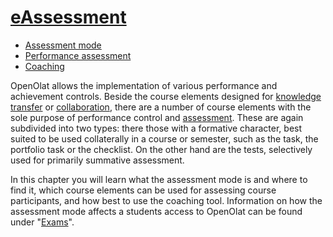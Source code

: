 #  [eAssessment](eAssessment.html)

  * [Assessment mode](Assessment+mode.html)
  * [Performance assessment](Performance+assessment.html)
  * [Coaching](Coaching.html)

  

OpenOlat allows the implementation of various performance and achievement
controls. Beside the course elements designed for [knowledge
transfer](Knowledge+Transfer.html) or
[collaboration](Communication+and+Collaboration.html), there are a number of
course elements with the sole purpose of performance control and
[assessment](Assessment.html). These are again subdivided into two types:
there those with a formative character, best suited to be used collaterally in
a course or semester, such as the task, the portfolio task or the checklist.
On the other hand are the tests, selectively used for primarily summative
assessment.

In this chapter you will learn what the assessment mode is and where to find
it, which course elements can be used for assessing course participants, and
how best to use the coaching tool. Information on how the assessment mode
affects a students access to OpenOlat can be found under
"[Exams](Exams.html)".


